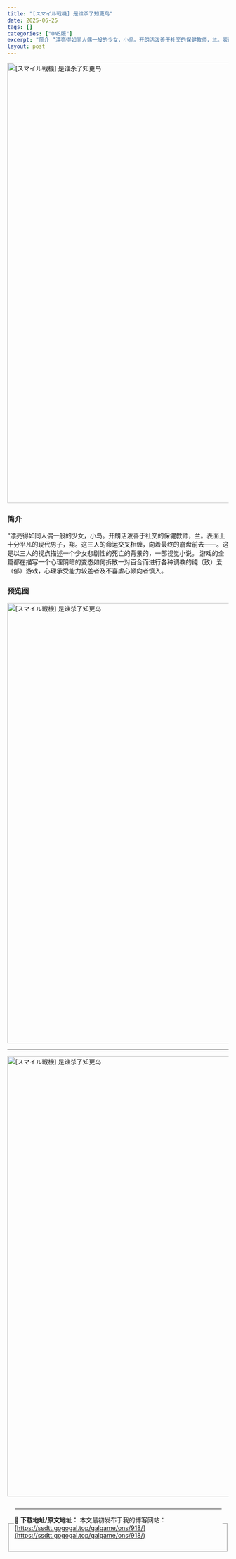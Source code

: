 ```yaml
---
title: "[スマイル戦機] 是谁杀了知更鸟"
date: 2025-06-25
tags: []
categories: ["ONS版"]
excerpt: "简介 “漂亮得如同人偶一般的少女，小鸟。开朗活泼善于社交的保健教师，兰。表面上十分平凡的现代男子，翔。这三人的命运交叉相缠，向着最终的崩盘前去——。这是以三人的视点描述一个少女悲剧性的死亡的背景的，一部视觉小说。 游戏的全篇都在描写一个心理阴暗的变态如何拆散一对百合而进行各种调教的纯（致）爱（郁）游&hellip;"
layout: post
---
```


<p><img decoding="async" style="display: block; margin-left: auto; margin-right: auto; width: 1000px;" src="https://ssdtt.gogogal.top/wp-content/uploads/2025/06/978ba-00.webp" alt="[スマイル戦機] 是谁杀了知更鸟" /></p>
<div>
<h3>简介</h3>
</div>
<p>“漂亮得如同人偶一般的少女，小鸟。开朗活泼善于社交的保健教师，兰。表面上十分平凡的现代男子，翔。这三人的命运交叉相缠，向着最终的崩盘前去——。这是以三人的视点描述一个少女悲剧性的死亡的背景的，一部视觉小说。 游戏的全篇都在描写一个心理阴暗的变态如何拆散一对百合而进行各种调教的纯（致）爱（郁）游戏，心理承受能力较差者及不喜虐心倾向者慎入。</p>
<h3>预览图</h3>
<p><img decoding="async" style="display: block; margin-left: auto; margin-right: auto; width: 1000px;" src="https://ssdtt.gogogal.top/wp-content/uploads/2025/06/37bd6-01.webp" alt="[スマイル戦機] 是谁杀了知更鸟" /></p>
<hr />
<p><img decoding="async" style="display: block; margin-left: auto; margin-right: auto; width: 1000px;" src="https://ssdtt.gogogal.top/wp-content/uploads/2025/06/4b5ff-02.webp" alt="[スマイル戦機] 是谁杀了知更鸟" /></p>
<div></div>
<fieldset>
<legend>


---
📖 **下载地址/原文地址：** 本文最初发布于我的博客网站：[https://ssdtt.gogogal.top/galgame/ons/918/](https://ssdtt.gogogal.top/galgame/ons/918/)
